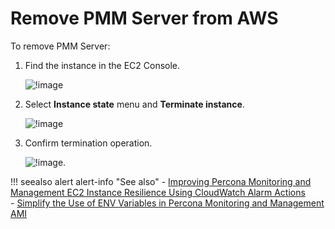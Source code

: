 # Remove PMM Server from AWS

To remove PMM Server:


1. Find the instance in the EC2 Console.

    ![!image](../../../_images/aws-marketplace.pmm.ec2.remove1.png)

2. Select **Instance state** menu and **Terminate instance**.

    ![!image](../../../_images/aws-marketplace.pmm.ec2.remove2.png)

3. Confirm termination operation.

    ![!image](../../../_images/aws-marketplace.pmm.ec2.remove3.png).

!!! seealso alert alert-info "See also"
    - [Improving Percona Monitoring and Management EC2 Instance Resilience Using CloudWatch Alarm Actions](https://www.percona.com/blog/2021/04/29/improving-percona-monitoring-and-management-ec2-instance-resilience-using-cloudwatch-alarm-actions/)  
    - [Simplify the Use of ENV Variables in Percona Monitoring and Management AMI](https://www.percona.com/blog/simplify-use-of-env-variables-in-percona-monitoring-and-management-ami/)